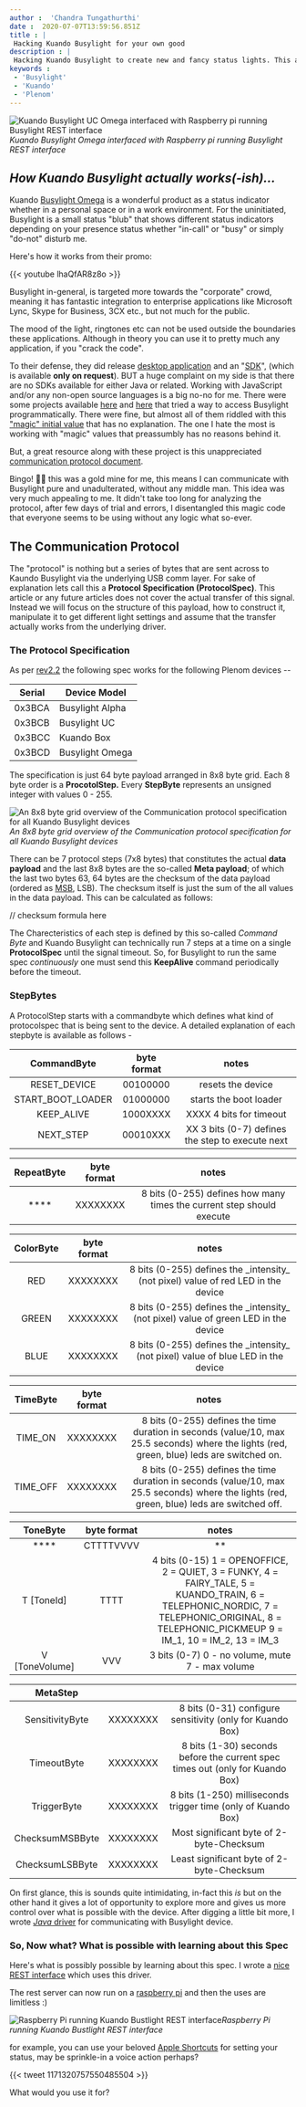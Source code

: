 ```yaml
---
author :  'Chandra Tungathurthi'
date :  2020-07-07T13:59:56.851Z
title : |
 Hacking Kuando Busylight for your own good 
description : |
 Hacking Kuando Busylight to create new and fancy status lights. This article explains how the communication protocol works.
keywords :  
 - 'Busylight'
 - 'Kuando'
 - 'Plenom'
---
```

![Kuando Busylight UC Omega interfaced with Raspberry pi running Busylight REST interface](/img/busylight.jpg) _Kuando Busylight Omega interfaced with Raspberry pi running Busylight REST interface_  

## _How Kuando Busylight actually works(-ish)..._

Kuando [Busylight Omega](https://www.plenom.com/products/kuando-busylight-omega/) is a wonderful product as a status indicator whether in a personal space or in a work environment. For the uninitiated, Busylight is a small status "blub" that shows different status indicators depending on your presence status whether "in-call" or "busy" or simply "do-not" disturb me.

Here's how it works from their promo:

{{< youtube lhaQfAR8z8o >}}

Busylight in-general, is targeted more towards the "corporate" crowd, meaning it has fantastic integration to enterprise applications like Microsoft Lync, Skype for Business, 3CX etc., but not much for the public.

The mood of the light, ringtones etc can not be used outside the boundaries these applications. Although in theory you can use it to pretty much any application, if you "crack the code".

To their defense, they did release [desktop application](https://www.plenom.com/downloads/download-software/) and an "[SDK](https://www.plenom.com/downloads/download-software/#sdk)", (which is available __only on request__). BUT a huge complaint on my side is that there are no SDKs available for either Java or related. Working with JavaScript and/or any non-open source languages is a big no-no for me. There were some projects available [here](https://github.com/porsager/busylight) and [here](https://github.com/mccarthyryanc/busylight) that tried a way to access Busylight programmatically. There were fine, but almost all of them riddled with this ["magic" initial value](https://github.com/porsager/busylight/blob/master/lib/busylight.js#L43) that has no explanation. The one I hate the most is working with "magic" values that preassumbly has no reasons behind it.

But, a great resource along with these project is this unappreciated [communication protocol document](https://github.com/porsager/busylight/blob/master/Busylight.API.rev.2.2.-.22052015.pdf).

Bingo! 🎇🌟 this was a gold mine for me, this means I can communicate with Busylight pure and unadulterated, without any middle man. This idea was very much appealing to me. It didn't take too long for analyzing the protocol, after few days of trial and errors, I disentangled this magic code that everyone seems to be using without any logic what so-ever.

## The Communication Protocol

The "protocol" is nothing but a series of bytes that are sent across to Kaundo Busylight via the underlying USB comm layer. For sake of explanation lets call this a **Protocol Specification (ProtocolSpec)**. This article or any future articles does not cover the actual transfer of this signal. Instead we will focus on the structure of this payload, how to construct it, manipulate it to get different light settings and assume that the transfer actually works from the underlying driver.

### The Protocol Specification

As per [rev2.2](https://github.com/tckb/busylight_driver/blob/b59e4988e78c3d245ae6158690d1001475e71ae6/docs/Busylight.API.rev.2.2.-.22052015.pdf) the following spec works for the following Plenom devices --

| Serial | Device Model | 
|-|-| 
| 0x3BCA | Busylight Alpha | 
| 0x3BCB | Busylight UC | 
| 0x3BCC | Kuando Box | 
| 0x3BCD | Busylight Omega |

The specification is just 64 byte payload arranged in 8x8 byte grid. Each 8 byte order is a **ProcotolStep.** Every **StepByte** represents an unsigned integer with values 0 - 255.

![An 8x8 byte grid overview of the Communication protocol specification for all Kuando Busylight devices](/img/busylight_protocol.png)_An 8x8 byte grid overview of the Communication protocol specification for all Kuando Busylight devices_


There can be 7 protocol steps (7x8 bytes) that constitutes the actual **data payload** and the last 8x8 bytes are the so-called **Meta payload**; of which the last two bytes 63, 64 bytes are the checksum of the data payload (ordered as [MSB](https://en.wikipedia.org/wiki/Bit_numbering#Most_significant_byte), LSB). The checksum itself is just the sum of the all values in the data payload. This can be calculated as follows:

// checksum formula here

The Charecteristics of each step is defined by this so-called _Command Byte_ and Kuando Busylight can technically run 7 steps at a time on a single **ProtocolSpec** until the signal timeout. So, for Busylight to run the same spec _continuously_ one must send this **KeepAlive** command periodically before the timeout.

### StepBytes

A ProtocolStep starts with a commandbyte which defines what kind of protocolspec that is being sent to the device. A detailed explanation of each stepbyte is available as follows -

| CommandByte | byte format | notes |
|:-:|:-:|:-:|
| RESET\_DEVICE | 00100000 | resets the device |
| START\_BOOT\_LOADER | 01000000 | starts the boot loader |
| KEEP\_ALIVE | 1000XXXX | XXXX 4 bits for timeout |
| NEXT\_STEP | 00010XXX | XX 3 bits (0-7) defines the step to execute next |  
  
| RepeatByte | byte format | notes 
|:-:|:-:|:-:|
| \*\*\*\* | XXXXXXXX | 8 bits (0-255) defines how many times the current step should execute |  
  
| ColorByte | byte format | notes |
|:-:|:-:|:-:|
| RED | XXXXXXXX | 8 bits (0-255) defines the \_intensity\_ (not pixel) value of red LED in the device |
| GREEN | XXXXXXXX | 8 bits (0-255) defines the \_intensity\_ (not pixel) value of green LED in the device |
| BLUE | XXXXXXXX | 8 bits (0-255) defines the \_intensity\_ (not pixel) value of blue LED in the device |  
  
| TimeByte | byte format | notes |
|:-:|:-:|:-:|
| TIME\_ON | XXXXXXXX | 8 bits (0-255) defines the time duration in seconds (value/10, max 25.5 seconds) where the lights (red, green, blue) leds are switched on. |
| TIME\_OFF | XXXXXXXX | 8 bits (0-255) defines the time duration in seconds (value/10, max 25.5 seconds) where the lights (red, green, blue) leds are switched off. | 

| ToneByte | byte format | notes 
|:-:|:-:|:-:|
| \*\*\*\* | CTTTTVVVV | \*\* || C \[Tone Override Flag\] | C | 1 bit = 1 / Previous Tone will be overridden with the current one, = 0 / Tone Settings will be ignored |
| T \[ToneId\] | TTTT | 4 bits (0-15)   1 = OPENOFFICE, 2 = QUIET, 3 = FUNKY, 4 = FAIRY\_TALE, 5 = KUANDO\_TRAIN, 6 = TELEPHONIC\_NORDIC, 7 = TELEPHONIC\_ORIGINAL,  8 = TELEPHONIC\_PICKMEUP 9 = IM\_1, 10 = IM\_2, 13 = IM\_3 |
| V \[ToneVolume\] | VVV | 3 bits (0-7)  0 - no volume, mute 7 - max volume |  

| MetaStep | | |
|:-:|:-:|:-:|
| SensitivityByte | XXXXXXXX | 8 bits (0-31) configure sensitivity (only for Kuando Box) |
| TimeoutByte | XXXXXXXX | 8 bits (1-30) seconds before the current spec times out (only for Kuando Box) |
| TriggerByte | XXXXXXXX | 8 bits (1-250) milliseconds trigger time (only of Kuando Box) |
| ChecksumMSBByte | XXXXXXXX | Most significant byte of 2-byte-Checksum |
| ChecksumLSBByte | XXXXXXXX | Least significant byte of 2-byte-Checksum |

On first glance, this is sounds quite intimidating, in-fact this _is_ but on the other hand it gives a lot of opportunity to explore more and gives us more control over what is possible with the device. After digging a little bit more, I wrote [*Java* driver](https://github.com/tckb/busylight_driver) for communicating with Busylight device.

### So, Now what? What is possible with learning about this Spec

Here's what is possibly possible by learning about this spec. I wrote a [nice REST interface](https://github.com/tckb/busylight_rest) which uses this driver. 

The rest server can now run on a [raspberry pi](https://www.raspberrypi.org/) and then the uses are limitless :) 

![Raspberry Pi running Kuando Bustlight REST interface](/img/busylight_rpi.png)_Raspberry Pi running Kuando Bustlight REST interface_



for example, you can use your beloved [Apple Shortcuts](https://www.youtube.com/watch?v=3QBQz5ATS3s) for setting your status, may be sprinkle-in  a voice action perhaps?


{{< tweet 1171320757550485504 >}}

What would you use it for?